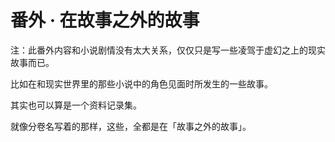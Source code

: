 # 番外 · 在故事之外的故事

注：此番外内容和小说剧情没有太大关系，仅仅只是写一些凌驾于虚幻之上的现实故事而已。

比如在和现实世界里的那些小说中的角色见面时所发生的一些故事。

其实也可以算是一个资料记录集。

就像分卷名写着的那样，这些，全都是在「故事之外的故事」。
